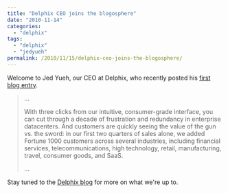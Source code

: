 ```yaml
---
title: "Delphix CEO joins the blogosphere"
date: "2010-11-14"
categories:
  - "delphix"
tags:
  - "delphix"
  - "jedyueh"
permalink: /2010/11/15/delphix-ceo-joins-the-blogosphere/
---
```


Welcome to Jed Yueh, our CEO at Delphix, who recently posted his [first blog entry](http://blog.delphix.com/jyueh/2010/12/21/clarity-and-creativity/).

> ...
> 
> With three clicks from our intuitive, consumer-grade interface, you can cut through a decade of frustration and redundancy in enterprise datacenters. And customers are quickly seeing the value of the gun vs. the sword: in our first two quarters of sales alone, we added Fortune 1000 customers across several industries, including financial services, telecommunications, high technology, retail, manufacturing, travel, consumer goods, and SaaS.
> 
> ...

Stay tuned to the [Delphix blog](http://blog.delphix.com/) for more on what we're up to.

